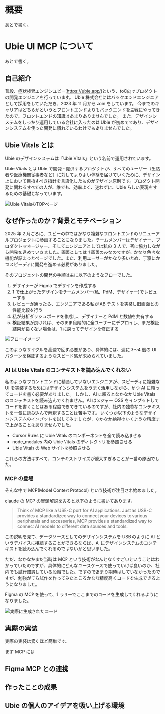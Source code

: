 # 概要

あとで書く。

# Ubie UI MCP について

あとで書く。

## 自己紹介

普段、症状検索エンジンユビー(https://ubie.app/)という、toC向けプロダクトの開発エンジニアを行っています。
Ubie 株式会社にはバックエンドエンジニアとして採用をしていただき、2023 年 11 月から Join をしています。
今までのキャリアはどちらかというとフロントエンドよりもバックエンドを主戦にやってきたので、フロントエンドの知識はあまりありませんでした。
また、デザインシステムをしっかり運用している会社に入ったのは Ubie が初めてであり、デザインシステムを使った開発に慣れているわけでもありませんでした。

## Ubie Vitals とは

Ubie のデザインシステムは「Ubie Vitals」という名前で運用されています。

Ubie Vitals とは Ubie で開発・提供するプロダクトが、すべてのユーザー（生活者や医療機関従事者など）に対してよりよい体験を届けていくために、デザイン上において目指すべき指針を言語化したものがデザイン原則です。プロダクト開発に関わるすべての人が、誰でも、効率よく、迷わずに、Ubie らしい表現をするための基礎となっています。

![Ubie VitalsのTOPページ](./image/image_1.png)

## なぜ作ったのか？背景とモチベーション

2025 年 2 月ごろに、ユビーの中ではかなり複雑なフロントエンドのリニューアルプロジェクトに参画することになりました。チームメンバーはデザイナー、プロダクトマネージャー、そしてエンジニアとしては私の 3 人で、密に協力しながら開発を進めていきました。画面としては 1 画面のみなのですが、かなり色々な機能が詰まったページでした。また、利用ユーザーがかなり多いため、丁寧にかつスピーディに開発を進める必要がありました。

そのプロジェクトの開発の手順は主に以下のようなフローでした。

1. デザイナーが Figma でデザインを作成する
2. 1 で仕上がったデザインをチームメンバー(私、PdM、デザイナー)でレビューする
3. レビューが通ったら、エンジニアである私が AB テストを実装し旧画面との性能比較を行う
4. 私が分析ダッシュボードを作成し、デザイナーと PdM と数値を共有する
5. 検証結果が良ければ、そのまま段階的に全ユーザーにデプロイし、まだ検証結果が良くない場合は、1 に戻ってデザインを修正する

![フローイメージ](./image/image_2.png)

このようなサイクルを高速で回す必要があり、具体的には、週に 3〜4 個の UI パターンを検証するようなスピード感が求められていました。

### AI は Ubie Vitals のコンテキストを読み込んでくれない

私のようなフロントエンドに精通していないエンジニアが、スピーディに複雑な UI を実装するためにはデザインシステムをうまく活用しながら、かつ AI に頼ってコードを書く必要がありました。
しかし、AI に頼るとなかなか Ubie Vitals のコンテキストを読み込んでくれません。AI はメジャー OSS をインプットしてコードを書くことはある程度できてきているのですが、社内の独特なコンテキストを一気に読み込んで解釈することは苦手です。
いくつか以下のようなデザインシステムのインプットを試してみましたが、なかなか納得のいくような精度まで上がることはありませんでした。

- Cursor Rules に Ubie Vitals のコンポーネントを全て読み込ませる
- node_modules 内の Ubie Vitals のディレクトリを参照させる
- Ubie Vitals の Web サイトを参照させる

これらの方法はすべて、コンテキストサイズが膨大すぎることが一番の原因でした。

### MCP の登場

そんな中で MCP(Model Context Protocol) という技術が注目され始めました。

claude の MCP の冒頭解説をみると以下のように書いてあります。

> Think of MCP like a USB-C port for AI applications. Just as USB-C provides a standardized way to connect your devices to various peripherals and accessories, MCP provides a standardized way to connect AI models to different data sources and tools.

この説明を見て、データソースとしてのデザインシステムを USB のように AI というデバイスに接続することができるならば、AI にデザインシステムのコンテキストを読み込んでくれるのではないかと思いました。

ただ、なかなかまだ当時は MCP という技術がなんとなくすごいということはわかっていたのですが、具体的にどんなユースケースで使っていけば良いのか、社内でも試行錯誤している段階でした。ですのであまり期待はしていなかったのですが、勉強がてら試作を作ってみたところかなり精度高くコードを生成できるようになりました。

Figma の MCP を使って、1 ラリーでここまでのコードを生成してくれるようになりました。

![実際に生成されたコード](./image/image_3.png)

## 実際の実装

実際の実装は驚くほど簡単です。

まず MCP には

## Figma MCP との連携

## 作ったことの成果

## Ubie の個人のアイデアを吸い上げる環境
